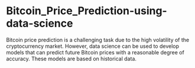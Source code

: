# Bitcoin_Price_Prediction-using-data-science
Bitcoin price prediction is a challenging task due to the high volatility of the cryptocurrency market. However, data science can be used to develop models that can predict future Bitcoin prices with a reasonable degree of accuracy. These models are based on historical data.
